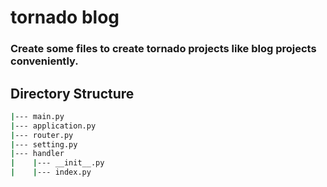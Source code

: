 # tornado blog

### Create some files to create tornado projects like blog projects conveniently.

## Directory Structure

```sh
|--- main.py
|--- application.py
|--- router.py
|--- setting.py
|--- handler
|    |--- __init__.py
|    |--- index.py
```
